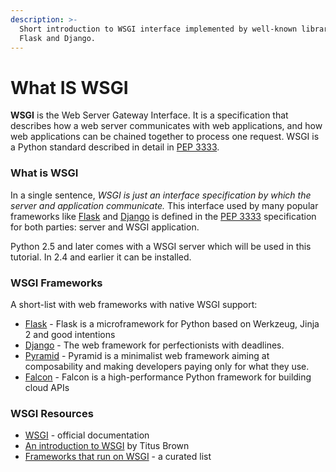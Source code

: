 ```yaml
---
description: >-
  Short introduction to WSGI interface implemented by well-known libraries like
  Flask and Django.
---
```


# What IS WSGI

**WSGI** is the Web Server Gateway Interface. It is a specification that describes how a web server communicates with web applications, and how web applications can be chained together to process one request. WSGI is a Python standard described in detail in [PEP 3333](https://www.python.org/dev/peps/pep-3333/).



### What is WSGI

In a single sentence, _WSGI is just an interface specification by which the server and application communicate._ This interface used by many popular frameworks like [Flask](https://github.com/app-generator/docs/tree/a7c2441bf81cb9d2ad47b81b25204d5fc21897d9/what-is/flask/README.md) and [Django](https://github.com/app-generator/docs/tree/a7c2441bf81cb9d2ad47b81b25204d5fc21897d9/what-is/django/README.md) is defined in the [PEP 3333](https://www.python.org/dev/peps/pep-3333) specification for both parties: server and WSGI application.

Python 2.5 and later comes with a WSGI server which will be used in this tutorial. In 2.4 and earlier it can be installed.



### WSGI Frameworks

A short-list with web frameworks with native WSGI support:

* [Flask](https://flask.palletsprojects.com/en/1.1.x/) - Flask is a microframework for Python based on Werkzeug, Jinja 2 and good intentions
* [Django](https://www.djangoproject.com/) - The web framework for perfectionists with deadlines.
* [Pyramid](http://www.pylonsproject.org/projects/pyramid/about) - Pyramid is a minimalist web framework aiming at composability and making developers paying only for what they use.
* [Falcon](http://www.pylonsproject.org/projects/pyramid/about) - Falcon is a high-performance Python framework for building cloud APIs



### WSGI Resources

* [WSGI](https://wsgi.readthedocs.io/en/latest/) - official documentation
* [An introduction to WSGI](http://ivory.idyll.org/articles/wsgi-intro/what-is-wsgi.html) by Titus Brown
* [Frameworks that run on WSGI](https://wsgi.readthedocs.io/en/latest/frameworks.html) - a curated list 

